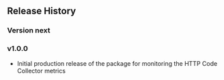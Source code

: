 ## Release History

### Version next

### v1.0.0

* Initial production release of the package for monitoring the HTTP Code Collector metrics